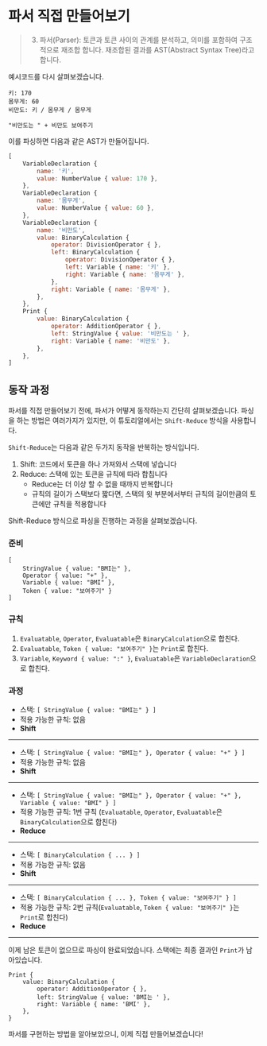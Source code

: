 # 파서 직접 만들어보기

> 3. 파서(Parser): 토큰과 토큰 사이의 관계를 분석하고, 의미를 포함하여 구조적으로 재조합 합니다. 재조합된 결과를 AST(Abstract Syntax Tree)라고 합니다.

예시코드를 다시 살펴보겠습니다.

```
키: 170
몸무게: 60
비만도: 키 / 몸무게 / 몸무게

"비만도는 " + 비만도 보여주기
```

이를 파싱하면 다음과 같은 AST가 만들어집니다.

```javascript
[
	VariableDeclaration {
		name: '키',
		value: NumberValue { value: 170 },
    },
    VariableDeclaration {
        name: '몸무게',
        value: NumberValue { value: 60 },
    },
    VariableDeclaration {
        name: '비만도',
        value: BinaryCalculation {
            operator: DivisionOperator { },
            left: BinaryCalculation {
                operator: DivisionOperator { },
                left: Variable { name: '키' },
                right: Variable { name: '몸무게' },
            },
            right: Variable { name: '몸무게' },
        },
    },
    Print {
        value: BinaryCalculation {
            operator: AdditionOperator { },
            left: StringValue { value: '비만도는 ' },
            right: Variable { name: '비만도' },
        },
    },
]
```

## 동작 과정

파서를 직접 만들어보기 전에, 파서가 어떻게 동작하는지 간단히 살펴보겠습니다. 파싱을 하는 방법은 여러가지가 있지만, 이 튜토리얼에서는 `Shift-Reduce` 방식을 사용합니다.

`Shift-Reduce`는 다음과 같은 두가지 동작을 반복하는 방식입니다.

1. Shift: 코드에서 토큰을 하나 가져와서 스택에 넣습니다
2. Reduce: 스택에 있는 토큰을 규칙에 따라 합칩니다
    - Reduce는 더 이상 할 수 없을 때까지 반복합니다
    - 규칙의 길이가 스택보다 짧다면, 스택의 윗 부분에서부터 규칙의 길이만큼의 토큰에만 규칙을 적용합니다

Shift-Reduce 방식으로 파싱을 진행하는 과정을 살펴보겠습니다.

### 준비

```
[
    StringValue { value: "BMI는" },
    Operator { value: "+" },
    Variable { value: "BMI" },
    Token { value: "보여주기" }
]
```

### 규칙

1. `Evaluatable`, `Operator`, `Evaluatable`은 `BinaryCalculation`으로 합친다.
2. `Evaluatable`, `Token { value: "보여주기" }`는 `Print`로 합친다.
3. `Variable`, `Keyword { value: ":" }`, `Evaluatable`은 `VariableDeclaration`으로 합친다.

### 과정

-   스택: `[ StringValue { value: "BMI는" } ]`
-   적용 가능한 규칙: 없음
-   **Shift**

---

-   스택: `[ StringValue { value: "BMI는" }, Operator { value: "+" } ]`
-   적용 가능한 규칙: 없음
-   **Shift**

---

-   스택: `[ StringValue { value: "BMI는" }, Operator { value: "+" }, Variable { value: "BMI" } ]`
-   적용 가능한 규칙: 1번 규칙 (`Evaluatable`, `Operator`, `Evaluatable`은 `BinaryCalculation`으로 합친다)
-   **Reduce**

---

-   스택: `[ BinaryCalculation { ... } ]`
-   적용 가능한 규칙: 없음
-   **Shift**

---

-   스택: `[ BinaryCalculation { ... }, Token { value: "보여주기" } ]`
-   적용 가능한 규칙: 2번 규칙(`Evaluatable`, `Token { value: "보여주기" }`는 `Print`로 합친다)
-   **Reduce**

---

이제 남은 토큰이 없으므로 파싱이 완료되었습니다. 스택에는 최종 결과인 `Print`가 남아있습니다.

```
Print {
    value: BinaryCalculation {
        operator: AdditionOperator { },
        left: StringValue { value: 'BMI는 ' },
        right: Variable { name: 'BMI' },
    },
}
```

파서를 구현하는 방법을 알아보았으니, 이제 직접 만들어보겠습니다!

